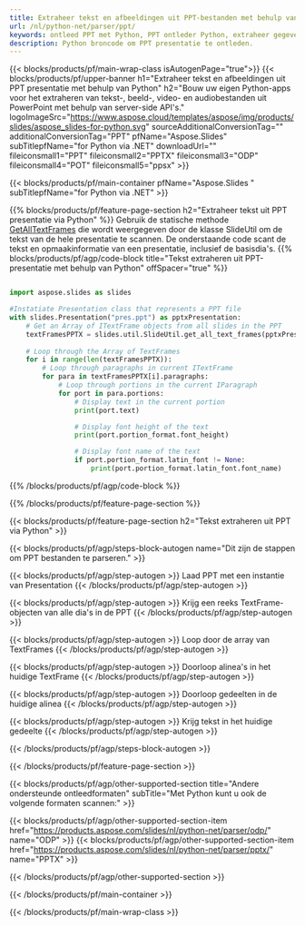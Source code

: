 ```yaml
---
title: Extraheer tekst en afbeeldingen uit PPT-bestanden met behulp van Python
url: /nl/python-net/parser/ppt/
keywords: ontleed PPT met Python, PPT ontleder Python, extraheer gegevens uit PPT in Python, extraheer tekst uit PPT met Python, extraheer afbeeldingen uit PPT met Python
description: Python broncode om PPT presentatie te ontleden.
---
```


{{< blocks/products/pf/main-wrap-class isAutogenPage="true">}}
{{< blocks/products/pf/upper-banner h1="Extraheer tekst en afbeeldingen uit PPT presentatie met behulp van Python" h2="Bouw uw eigen Python-apps voor het extraheren van tekst-, beeld-, video- en audiobestanden uit PowerPoint met behulp van server-side API's." logoImageSrc="https://www.aspose.cloud/templates/aspose/img/products/slides/aspose_slides-for-python.svg" sourceAdditionalConversionTag="" additionalConversionTag="PPT" pfName="Aspose.Slides" subTitlepfName="for Python via .NET" downloadUrl="" fileiconsmall1="PPT" fileiconsmall2="PPTX" fileiconsmall3="ODP" fileiconsmall4="POT" fileiconsmall5="ppsx" >}}

{{< blocks/products/pf/main-container pfName="Aspose.Slides " subTitlepfName="for Python via .NET" >}}

{{% blocks/products/pf/feature-page-section  h2="Extraheer tekst uit PPT presentatie via Python" %}}
Gebruik de statische methode [GetAllTextFrames](https://reference.aspose.com/slides/python-net/aspose.slides.util/slideutil/) die wordt weergegeven door de klasse SlideUtil om de tekst van de hele presentatie te scannen. De onderstaande code scant de tekst en opmaakinformatie van een presentatie, inclusief de basisdia's.
{{% blocks/products/pf/agp/code-block title="Tekst extraheren uit PPT-presentatie met behulp van Python" offSpacer="true" %}}

```py

import aspose.slides as slides

#Instatiate Presentation class that represents a PPT file
with slides.Presentation("pres.ppt") as pptxPresentation:
    # Get an Array of ITextFrame objects from all slides in the PPT
    textFramesPPTX = slides.util.SlideUtil.get_all_text_frames(pptxPresentation, True)
    
    # Loop through the Array of TextFrames
    for i in range(len(textFramesPPTX)):
	    # Loop through paragraphs in current ITextFrame
        for para in textFramesPPTX[i].paragraphs:
            # Loop through portions in the current IParagraph
            for port in para.portions:
			    # Display text in the current portion
                print(port.text)

    			# Display font height of the text
                print(port.portion_format.font_height)

			    # Display font name of the text
                if port.portion_format.latin_font != None:
                    print(port.portion_format.latin_font.font_name)
```

{{% /blocks/products/pf/agp/code-block %}}

{{% /blocks/products/pf/feature-page-section %}}

{{< blocks/products/pf/feature-page-section  h2="Tekst extraheren uit PPT via Python" >}}

{{< blocks/products/pf/agp/steps-block-autogen name="Dit zijn de stappen om PPT bestanden te parseren." >}}

{{< blocks/products/pf/agp/step-autogen >}}
Laad PPT met een instantie van Presentation
{{< /blocks/products/pf/agp/step-autogen >}}

{{< blocks/products/pf/agp/step-autogen >}}
Krijg een reeks TextFrame-objecten van alle dia's in de PPT
{{< /blocks/products/pf/agp/step-autogen >}}

{{< blocks/products/pf/agp/step-autogen >}}
Loop door de array van TextFrames
{{< /blocks/products/pf/agp/step-autogen >}}

{{< blocks/products/pf/agp/step-autogen >}}
Doorloop alinea's in het huidige TextFrame
{{< /blocks/products/pf/agp/step-autogen >}}

{{< blocks/products/pf/agp/step-autogen >}}
Doorloop gedeelten in de huidige alinea
{{< /blocks/products/pf/agp/step-autogen >}}

{{< blocks/products/pf/agp/step-autogen >}}
Krijg tekst in het huidige gedeelte
{{< /blocks/products/pf/agp/step-autogen >}}

{{< /blocks/products/pf/agp/steps-block-autogen >}}

{{< /blocks/products/pf/feature-page-section >}}

{{< blocks/products/pf/agp/other-supported-section title="Andere ondersteunde ontleedformaten" subTitle="Met Python kunt u ook de volgende formaten scannen:" >}}

{{< blocks/products/pf/agp/other-supported-section-item href="https://products.aspose.com/slides/nl/python-net/parser/odp/" name="ODP" >}}
{{< blocks/products/pf/agp/other-supported-section-item href="https://products.aspose.com/slides/nl/python-net/parser/pptx/" name="PPTX" >}}


{{< /blocks/products/pf/agp/other-supported-section >}}

{{< /blocks/products/pf/main-container >}}
    
{{< /blocks/products/pf/main-wrap-class >}}